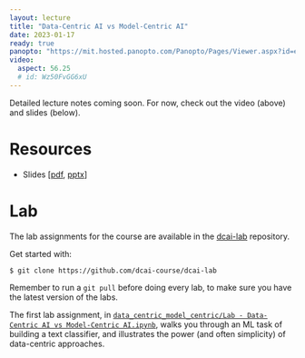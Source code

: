```yaml
---
layout: lecture
title: "Data-Centric AI vs Model-Centric AI"
date: 2023-01-17
ready: true
panopto: "https://mit.hosted.panopto.com/Panopto/Pages/Viewer.aspx?id=edd1be69-b3de-4302-ac2b-af85012d2b18"
video:
  aspect: 56.25
  # id: Wz50FvGG6xU
---
```


Detailed lecture notes coming soon. For now, check out the video (above) and slides (below).

# Resources

- Slides [[pdf](/lectures/files/lec1.pdf), [pptx](/lectures/files/lec1.pptx)]

# Lab

The lab assignments for the course are available in the [dcai-lab](https://github.com/dcai-course/dcai-lab) repository.

Get started with:

```console
$ git clone https://github.com/dcai-course/dcai-lab
```

Remember to run a `git pull` before doing every lab, to make sure you have the latest version of the labs.

The first lab assignment, in [`data_centric_model_centric/Lab - Data-Centric AI vs Model-Centric AI.ipynb`](https://github.com/dcai-course/dcai-lab/blob/master/data_centric_model_centric/Lab%20-%20Data-Centric%20AI%20vs%20Model-Centric%20AI.ipynb), walks you through an ML task of building a text classifier, and illustrates the power (and often simplicity) of data-centric approaches.
